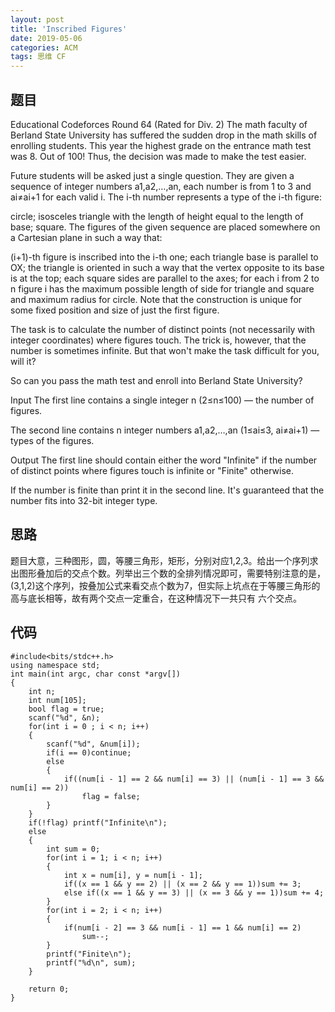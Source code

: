 ```yaml
---
layout: post
title: 'Inscribed Figures'
date: 2019-05-06
categories: ACM
tags: 思维 CF
---
```

## 题目
 
Educational Codeforces Round 64 (Rated for Div. 2)
The math faculty of Berland State University has suffered the sudden drop in the math skills of enrolling students. This year the highest grade on the entrance math test was 8. Out of 100! Thus, the decision was made to make the test easier.

Future students will be asked just a single question. They are given a sequence of integer numbers a1,a2,…,an, each number is from 1 to 3 and ai≠ai+1 for each valid i. The i-th number represents a type of the i-th figure:

circle;
isosceles triangle with the length of height equal to the length of base;
square.
The figures of the given sequence are placed somewhere on a Cartesian plane in such a way that:

(i+1)-th figure is inscribed into the i-th one;
each triangle base is parallel to OX;
the triangle is oriented in such a way that the vertex opposite to its base is at the top;
each square sides are parallel to the axes;
for each i from 2 to n figure i has the maximum possible length of side for triangle and square and maximum radius for circle.
Note that the construction is unique for some fixed position and size of just the first figure.

The task is to calculate the number of distinct points (not necessarily with integer coordinates) where figures touch. The trick is, however, that the number is sometimes infinite. But that won't make the task difficult for you, will it?

So can you pass the math test and enroll into Berland State University?

Input
The first line contains a single integer n (2≤n≤100) — the number of figures.

The second line contains n integer numbers a1,a2,…,an (1≤ai≤3, ai≠ai+1) — types of the figures.

Output
The first line should contain either the word "Infinite" if the number of distinct points where figures touch is infinite or "Finite" otherwise.

If the number is finite than print it in the second line. It's guaranteed that the number fits into 32-bit integer type.

## 思路
题目大意，三种图形，圆，等腰三角形，矩形，分别对应1,2,3。给出一个序列求出图形叠加后的交点个数。列举出三个数的全排列情况即可，需要特别注意的是，(3,1,2)这个序列，按叠加公式来看交点个数为7，但实际上坑点在于等腰三角形的高与底长相等，故有两个交点一定重合，在这种情况下一共只有 六个交点。
## 代码
```clike
#include<bits/stdc++.h>
using namespace std;
int main(int argc, char const *argv[])
{
    int n;
    int num[105];
    bool flag = true;
    scanf("%d", &n);
    for(int i = 0 ; i < n; i++)
    {
        scanf("%d", &num[i]);
        if(i == 0)continue;
        else
        {
            if((num[i - 1] == 2 && num[i] == 3) || (num[i - 1] == 3 && num[i] == 2))
                flag = false;
        }
    }
    if(!flag) printf("Infinite\n");
    else
    {
        int sum = 0;
        for(int i = 1; i < n; i++)
        {
            int x = num[i], y = num[i - 1];
            if((x == 1 && y == 2) || (x == 2 && y == 1))sum += 3;
            else if((x == 1 && y == 3) || (x == 3 && y == 1))sum += 4;
        }
        for(int i = 2; i < n; i++)
        {
            if(num[i - 2] == 3 && num[i - 1] == 1 && num[i] == 2)
                sum--;
        }
        printf("Finite\n");
        printf("%d\n", sum);
    }

    return 0;
}
```